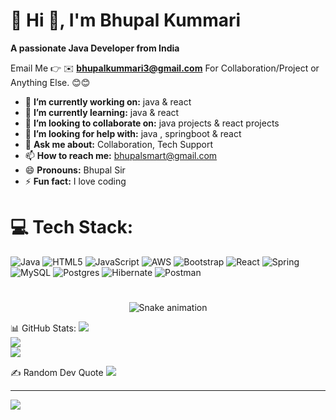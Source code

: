 # 💫 Hi 👋, I'm Bhupal Kummari
**A passionate Java Developer from India**

Email Me 👉 ✉️ **bhupalkummari3@gmail.com** For Collaboration/Project or Anything Else. 😊😊

- 🔭 **I’m currently working on:** java & react
- 🌱 **I’m currently learning:** java & react
- 👯 **I’m looking to collaborate on:** java projects & react projects
- 🤔 **I’m looking for help with:** java , springboot & react
- 💬 **Ask me about:** Collaboration, Tech Support
- 📫 **How to reach me:** bhupalsmart@gmail.com 
- 😄 **Pronouns:** Bhupal Sir
- ⚡ **Fun fact:** I love coding

# 💻 Tech Stack:
![Java](https://img.shields.io/badge/java-%23ED8B00.svg?style=for-the-badge&logo=openjdk&logoColor=white) ![HTML5](https://img.shields.io/badge/html5-%23E34F26.svg?style=for-the-badge&logo=html5&logoColor=white) ![JavaScript](https://img.shields.io/badge/javascript-%23323330.svg?style=for-the-badge&logo=javascript&logoColor=%23F7DF1E) ![AWS](https://img.shields.io/badge/AWS-%23FF9900.svg?style=for-the-badge&logo=amazon-aws&logoColor=white) ![Bootstrap](https://img.shields.io/badge/bootstrap-%238511FA.svg?style=for-the-badge&logo=bootstrap&logoColor=white) ![React](https://img.shields.io/badge/react-%2320232a.svg?style=for-the-badge&logo=react&logoColor=%2361DAFB) ![Spring](https://img.shields.io/badge/spring-%236DB33F.svg?style=for-the-badge&logo=spring&logoColor=white) ![MySQL](https://img.shields.io/badge/mysql-4479A1.svg?style=for-the-badge&logo=mysql&logoColor=white) ![Postgres](https://img.shields.io/badge/postgres-%23316192.svg?style=for-the-badge&logo=postgresql&logoColor=white) ![Hibernate](https://img.shields.io/badge/Hibernate-59666C?style=for-the-badge&logo=Hibernate&logoColor=white) ![Postman](https://img.shields.io/badge/Postman-FF6C37?style=for-the-badge&logo=postman&logoColor=white)
#
<!-- Snake Game Repo View -->

<div align="center">
  <img src="https://profile-readme-generator.com/assets/snake.svg" alt="Snake animation" />
</div>


📊 GitHub Stats:
![](https://github-readme-stats.vercel.app/api?username=bhupal-gif&theme=radical&hide_border=false&include_all_commits=false&count_private=false)<br/>
![](https://nirzak-streak-stats.vercel.app/?user=bhupal-gif&theme=radical&hide_border=false)<br/>
![](https://github-readme-stats.vercel.app/api/top-langs/?username=bhupal-gif&theme=radical&hide_border=false&include_all_commits=false&count_private=false&layout=compact)

✍️ Random Dev Quote
![](https://quotes-github-readme.vercel.app/api?type=horizontal&theme=radical)

---
[![](https://visitcount.itsvg.in/api?id=bhupal-gif&icon=0&color=0)](https://visitcount.itsvg.in)


<!-- Proudly created with GPRM ( https://gprm.itsvg.in ) -->
